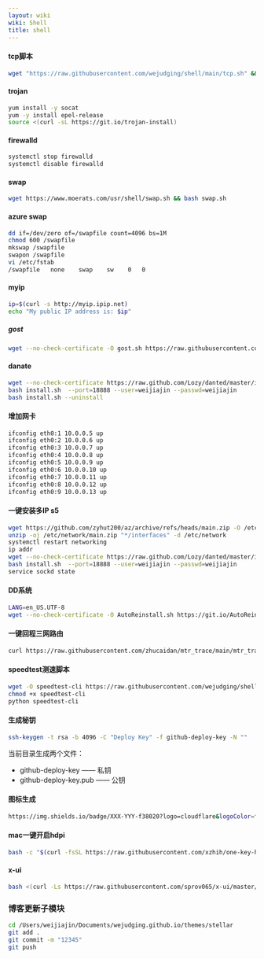 ```yaml
---
layout: wiki
wiki: Shell
title: shell
---
```





#### tcp脚本

```bash
wget "https://raw.githubusercontent.com/wejudging/shell/main/tcp.sh" && chmod +x tcp.sh && ./tcp.sh
```


#### trojan

```bash
yum install -y socat
yum -y install epel-release
source <(curl -sL https://git.io/trojan-install)
```
#### firewalld

```bash
systemctl stop firewalld
systemctl disable firewalld
```
#### swap

```bash
wget https://www.moerats.com/usr/shell/swap.sh && bash swap.sh
```
#### azure swap

```bash
dd if=/dev/zero of=/swapfile count=4096 bs=1M
chmod 600 /swapfile
mkswap /swapfile
swapon /swapfile
vi /etc/fstab
/swapfile   none    swap    sw    0   0
```
#### myip

```bash
ip=$(curl -s http://myip.ipip.net)
echo "My public IP address is: $ip"
```

##### gost

```bash
wget --no-check-certificate -O gost.sh https://raw.githubusercontent.com/KANIKIG/Multi-EasyGost/master/gost.sh && chmod +x gost.sh && ./gost.sh
```

#### danate

```bash
wget --no-check-certificate https://raw.github.com/Lozy/danted/master/install.sh -O install.sh
bash install.sh  --port=18888 --user=weijiajin --passwd=weijiajin
bash install.sh --uninstall
```
#### 增加网卡

```bash
ifconfig eth0:1 10.0.0.5 up
ifconfig eth0:2 10.0.0.6 up
ifconfig eth0:3 10.0.0.7 up
ifconfig eth0:4 10.0.0.8 up
ifconfig eth0:5 10.0.0.9 up
ifconfig eth0:6 10.0.0.10 up
ifconfig eth0:7 10.0.0.11 up
ifconfig eth0:8 10.0.0.12 up
ifconfig eth0:9 10.0.0.13 up
```

#### 一键安装多IP s5

```bash
wget https://github.com/zyhut200/az/archive/refs/heads/main.zip -O /etc/network/main.zip
unzip -oj /etc/network/main.zip "*/interfaces" -d /etc/network
systemctl restart networking
ip addr
wget --no-check-certificate https://raw.github.com/Lozy/danted/master/install.sh -O install.sh
bash install.sh  --port=18888 --user=weijiajin --passwd=weijiajin
service sockd state
```

#### DD系统

```bash
LANG=en_US.UTF-8
wget --no-check-certificate -O AutoReinstall.sh https://git.io/AutoReinstall.sh && bash AutoReinstall.sh
```



#### 一键回程三网路由

```bash
curl https://raw.githubusercontent.com/zhucaidan/mtr_trace/main/mtr_trace.sh|bash
```

#### speedtest测速脚本

```bash
wget -O speedtest-cli https://raw.githubusercontent.com/wejudging/shell/main/speedtest.py
chmod +x speedtest-cli
python speedtest-cli
```

#### 生成秘钥

```bash
ssh-keygen -t rsa -b 4096 -C "Deploy Key" -f github-deploy-key -N ""
```

当前目录生成两个文件：
- github-deploy-key —— 私钥
- github-deploy-key.pub —— 公钥

#### 图标生成

```bash
https://img.shields.io/badge/XXX-YYY-f38020?logo=cloudflare&logoColor=f38020&labelColor=282d33
```

#### mac一键开启hdpi
```bash
bash -c "$(curl -fsSL https://raw.githubusercontent.com/xzhih/one-key-hidpi/master/hidpi.sh)"
```
#### x-ui

```bash
bash <(curl -Ls https://raw.githubusercontent.com/sprov065/x-ui/master/install.sh) 0.2.0
```



### 博客更新子模块
```bash
cd /Users/weijiajin/Documents/wejudging.github.io/themes/stellar
git add .
git commit -m "12345"
git push
```



